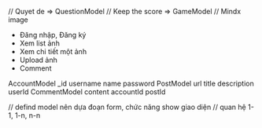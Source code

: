 // Quyet de => QuestionModel
// Keep the score => GameModel
// Mindx image
- Đăng nhập, Đăng ký
- Xem list ảnh
- Xem chi tiết một ảnh
- Upload ảnh
- Comment

AccountModel
  _id
  username
  name
  password
PostModel
  url
  title
  description
  userId
CommentModel
  content
  accountId
  postId

// defind model nên dựa đoạn form, chức năng show giao diện
// quan hệ 1-1, 1-n, n-n